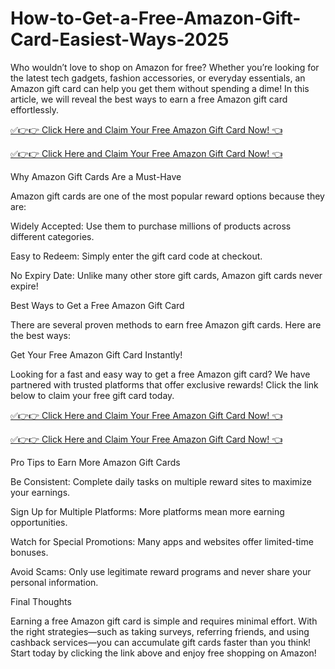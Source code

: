 # How-to-Get-a-Free-Amazon-Gift-Card-Easiest-Ways-2025
Who wouldn’t love to shop on Amazon for free? Whether you’re looking for the latest tech gadgets, fashion accessories, or everyday essentials, an Amazon gift card can help you get them without spending a dime! In this article, we will reveal the best ways to earn a free Amazon gift card effortlessly.

[✅👉👉 Click Here and Claim Your Free Amazon Gift Card Now! 👈](http://giftcard.topgiftcardusa.com/fatema9/)

[✅👉👉 Click Here and Claim Your Free Amazon Gift Card Now! 👈](http://giftcard.topgiftcardusa.com/fatema9/)

Why Amazon Gift Cards Are a Must-Have

Amazon gift cards are one of the most popular reward options because they are:

Widely Accepted: Use them to purchase millions of products across different categories.

Easy to Redeem: Simply enter the gift card code at checkout.

No Expiry Date: Unlike many other store gift cards, Amazon gift cards never expire!

Best Ways to Get a Free Amazon Gift Card

There are several proven methods to earn free Amazon gift cards. Here are the best ways:

Get Your Free Amazon Gift Card Instantly!

Looking for a fast and easy way to get a free Amazon gift card? We have partnered with trusted platforms that offer exclusive rewards! Click the link below to claim your free gift card today.

[✅👉👉 Click Here and Claim Your Free Amazon Gift Card Now! 👈](http://giftcard.topgiftcardusa.com/fatema9/)

[✅👉👉 Click Here and Claim Your Free Amazon Gift Card Now! 👈](http://giftcard.topgiftcardusa.com/fatema9/)

Pro Tips to Earn More Amazon Gift Cards

Be Consistent: Complete daily tasks on multiple reward sites to maximize your earnings.

Sign Up for Multiple Platforms: More platforms mean more earning opportunities.

Watch for Special Promotions: Many apps and websites offer limited-time bonuses.

Avoid Scams: Only use legitimate reward programs and never share your personal information.

Final Thoughts

Earning a free Amazon gift card is simple and requires minimal effort. With the right strategies—such as taking surveys, referring friends, and using cashback services—you can accumulate gift cards faster than you think! Start today by clicking the link above and enjoy free shopping on Amazon!
